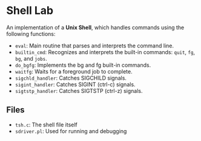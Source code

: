 # Shell Lab
An implementation of a **Unix Shell**, which handles commands using the following functions:
- `eval`: Main routine that parses and interprets the command line. 
- `builtin_cmd`: Recognizes and interprets the built-in commands: `quit`, `fg`, `bg`, and `jobs`.
- `do_bgfg`: Implements the bg and fg built-in commands. 
- `waitfg`: Waits for a foreground job to complete. 
- `sigchld_handler`: Catches SIGCHILD signals. 
- `sigint_handler`: Catches SIGINT (ctrl-c) signals. 
- `sigtstp_handler`: Catches SIGTSTP (ctrl-z) signals. 

## Files
- `tsh.c`: The shell file itself
- `sdriver.pl`: Used for running and debugging
